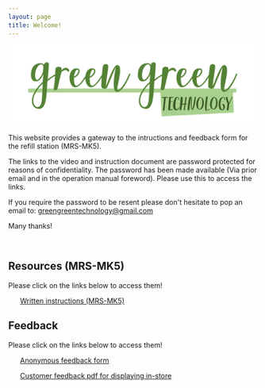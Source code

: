 ```yaml
---
layout: page
title: Welcome!
---
```


[![logoPicture](images/green_green_technology_logo_v1.png)]()


This website provides a gateway to the intructions and feedback form for the refill station (MRS-MK5).

The links to the video and instruction document are password protected for reasons of confidentiality. The password has been made available (Via prior email and in the operation manual foreword). Please use this to access the links.

If you require the password to be resent please don't hesitate to pop an email to: [greengreentechnology@gmail.com](mailtto:greengreentechnology@gmail.com)

Many thanks!

<!--Comment: Paragrpah spacing-->

<br>

<div id="resourcesPanel" class="container p-3 my-3 bg-primary">
<h2>Resources (MRS-MK5)</h2> 
  <p>Please click on the links below to access them!</p>
<ul class="list-group">
  <a href="https://jstrieb.github.io/link-lock/#eyJ2IjoiMC4wLjEiLCJlIjoiSmt4a0tSZ3llMW5IWFZhU2VqWlFENEdTSXBiU2E4bUZTdnlHdTdXMTMyWVhIN0ZQUlNwaFJPTW9Nd3RPbHlzTmxibHZ3ak1SeUJFNzVudlVrcDdmcC9tbDZqMEpRMDBhc0REYXQxYnkydWFkQWNLR2F2UVk0YVFwSVJHNUxoVnBkcU09IiwiaCI6IlBhc3N3b3JkIGlzIHByb3ZpZGVkIHZpYSBlbWFpbCBvciBpbiB0aGUgb3BlcmF0aW9uIG1hbnVhbCBmb3IgdGhlIHJlZmlsbCBzdGF0aW9uIiwiaSI6Im01Z3NtbE5UQ0hWM0pIRGQifQ==" target="_blank" class="list-group-item list-group-item-action">Written instructions (MRS-MK5)</a>
</ul>
</div>


<div id="resourcesPanel" class="container p-3 my-3 bg-primary">
<h2>Feedback</h2> 
  <p>Please click on the links below to access them!</p>
<ul class="list-group">
  <a href="https://forms.gle/fnGcoFX5Y7wbEVjX7" target="_blank" class="list-group-item list-group-item-action">Anonymous feedback form</a>
</ul>
<ul class="list-group">
  <a href="https://drive.google.com/file/d/1qc2qaKzh6jL6UVYJPsMmPIHy8mYnLFU-/view?usp=sharing" target="_blank" class="list-group-item list-group-item-action">Customer feedback pdf for displaying in-store</a>
</ul>
</div>


<!--Comment: Paragrpah spacing-->
<br>
<br>
